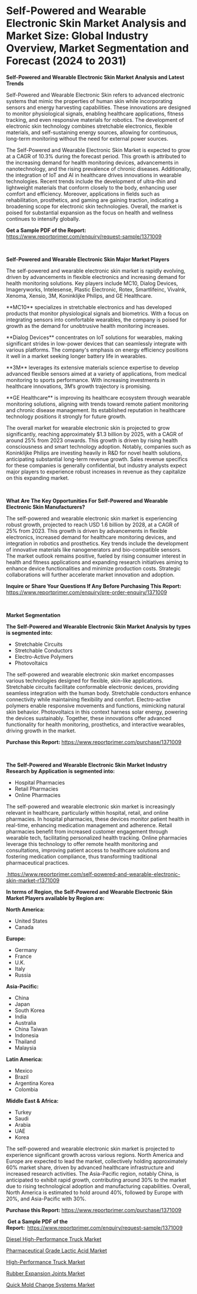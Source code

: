 <p><h1>Self-Powered and Wearable Electronic Skin Market Analysis and Market Size: Global Industry Overview, Market Segmentation and Forecast (2024 to 2031)</h1></p><p><strong>Self-Powered and Wearable Electronic Skin Market Analysis and Latest Trends</strong></p>
<p><p>Self-Powered and Wearable Electronic Skin refers to advanced electronic systems that mimic the properties of human skin while incorporating sensors and energy harvesting capabilities. These innovations are designed to monitor physiological signals, enabling healthcare applications, fitness tracking, and even responsive materials for robotics. The development of electronic skin technology combines stretchable electronics, flexible materials, and self-sustaining energy sources, allowing for continuous, long-term monitoring without the need for external power sources.</p><p>The Self-Powered and Wearable Electronic Skin Market is expected to grow at a CAGR of 10.3% during the forecast period. This growth is attributed to the increasing demand for health monitoring devices, advancements in nanotechnology, and the rising prevalence of chronic diseases. Additionally, the integration of IoT and AI in healthcare drives innovations in wearable technologies. Recent trends include the development of ultra-thin and lightweight materials that conform closely to the body, enhancing user comfort and efficiency. Moreover, applications in fields such as rehabilitation, prosthetics, and gaming are gaining traction, indicating a broadening scope for electronic skin technologies. Overall, the market is poised for substantial expansion as the focus on health and wellness continues to intensify globally.</p></p>
<p><strong>Get a Sample PDF of the Report:&nbsp;</strong> <a href="https://www.reportprimer.com/enquiry/request-sample/1371009">https://www.reportprimer.com/enquiry/request-sample/1371009</a></p>
<p>&nbsp;</p>
<p><strong>Self-Powered and Wearable Electronic Skin Major Market Players</strong></p>
<p><p>The self-powered and wearable electronic skin market is rapidly evolving, driven by advancements in flexible electronics and increasing demand for health monitoring solutions. Key players include MC10, Dialog Devices, Imageryworks, Intelesense, Plastic Electronic, Rotex, Smartlifeinc, Vivalnk, Xenoma, Xensio, 3M, Koninklijke Philips, and GE Healthcare. </p><p>**MC10** specializes in stretchable electronics and has developed products that monitor physiological signals and biometrics. With a focus on integrating sensors into comfortable wearables, the company is poised for growth as the demand for unobtrusive health monitoring increases.</p><p>**Dialog Devices** concentrates on IoT solutions for wearables, making significant strides in low-power devices that can seamlessly integrate with various platforms. The company's emphasis on energy efficiency positions it well in a market seeking longer battery life in wearables.</p><p>**3M** leverages its extensive materials science expertise to develop advanced flexible sensors aimed at a variety of applications, from medical monitoring to sports performance. With increasing investments in healthcare innovations, 3M’s growth trajectory is promising.</p><p>**GE Healthcare** is improving its healthcare ecosystem through wearable monitoring solutions, aligning with trends toward remote patient monitoring and chronic disease management. Its established reputation in healthcare technology positions it strongly for future growth.</p><p>The overall market for wearable electronic skin is projected to grow significantly, reaching approximately $1.3 billion by 2025, with a CAGR of around 25% from 2023 onwards. This growth is driven by rising health consciousness and smart technology adoption. Notably, companies such as Koninklijke Philips are investing heavily in R&D for novel health solutions, anticipating substantial long-term revenue growth. Sales revenue specifics for these companies is generally confidential, but industry analysts expect major players to experience robust increases in revenue as they capitalize on this expanding market.</p></p>
<p>&nbsp;</p>
<p><strong>What Are The Key Opportunities For Self-Powered and Wearable Electronic Skin Manufacturers?</strong></p>
<p><p>The self-powered and wearable electronic skin market is experiencing robust growth, projected to reach USD 1.6 billion by 2028, at a CAGR of 25% from 2023. This growth is driven by advancements in flexible electronics, increased demand for healthcare monitoring devices, and integration in robotics and prosthetics. Key trends include the development of innovative materials like nanogenerators and bio-compatible sensors. The market outlook remains positive, fueled by rising consumer interest in health and fitness applications and expanding research initiatives aiming to enhance device functionalities and minimize production costs. Strategic collaborations will further accelerate market innovation and adoption.</p></p>
<p><strong>Inquire or Share Your Questions If Any Before Purchasing This Report:</strong> <a href="https://www.reportprimer.com/enquiry/pre-order-enquiry/1371009">https://www.reportprimer.com/enquiry/pre-order-enquiry/1371009</a></p>
<p>&nbsp;</p>
<p><strong>Market Segmentation</strong></p>
<p><strong>The Self-Powered and Wearable Electronic Skin Market Analysis by types is segmented into:</strong></p>
<p><ul><li>Stretchable Circuits</li><li>Stretchable Conductors</li><li>Electro-Active Polymers</li><li>Photovoltaics</li></ul></p>
<p><p>The self-powered and wearable electronic skin market encompasses various technologies designed for flexible, skin-like applications. Stretchable circuits facilitate conformable electronic devices, providing seamless integration with the human body. Stretchable conductors enhance connectivity while maintaining flexibility and comfort. Electro-active polymers enable responsive movements and functions, mimicking natural skin behavior. Photovoltaics in this context harness solar energy, powering the devices sustainably. Together, these innovations offer advanced functionality for health monitoring, prosthetics, and interactive wearables, driving growth in the market.</p></p>
<p><strong>Purchase this Report:&nbsp;</strong><a href="https://www.reportprimer.com/purchase/1371009">https://www.reportprimer.com/purchase/1371009</a></p>
<p>&nbsp;</p>
<p><strong>The Self-Powered and Wearable Electronic Skin Market Industry Research by Application is segmented into:</strong></p>
<p><ul><li>Hospital Pharmacies</li><li>Retail Pharmacies</li><li>Online Pharmacies</li></ul></p>
<p><p>The self-powered and wearable electronic skin market is increasingly relevant in healthcare, particularly within hospital, retail, and online pharmacies. In hospital pharmacies, these devices monitor patient health in real-time, enhancing medication management and adherence. Retail pharmacies benefit from increased customer engagement through wearable tech, facilitating personalized health tracking. Online pharmacies leverage this technology to offer remote health monitoring and consultations, improving patient access to healthcare solutions and fostering medication compliance, thus transforming traditional pharmaceutical practices.</p></p>
<p><a href="https://www.reportprimer.com/self-powered-and-wearable-electronic-skin-market-r1371009">&nbsp;https://www.reportprimer.com/self-powered-and-wearable-electronic-skin-market-r1371009</a></p>
<p><strong>In terms of Region, the Self-Powered and Wearable Electronic Skin Market Players available by Region are:</strong></p>
<p>
    <p> <strong> North America: </strong>
        <ul>
            <li>United States</li>
            <li>Canada</li>
        </ul>
        </p> 
    <p> <strong> Europe: </strong>
        <ul>
            <li>Germany</li>
            <li>France</li>
            <li>U.K.</li>
            <li>Italy</li>
            <li>Russia</li>
        </ul>
        </p> 
    <p> <strong> Asia-Pacific: </strong>
        <ul>
            <li>China</li>
            <li>Japan</li>
            <li>South Korea</li>
            <li>India</li>
            <li>Australia</li>
            <li>China Taiwan</li>
            <li>Indonesia</li>
            <li>Thailand</li>
            <li>Malaysia</li>
        </ul>
        </p> 
    <p> <strong> Latin America: </strong>
        <ul>
            <li>Mexico</li>
            <li>Brazil</li>
            <li>Argentina Korea</li>
            <li>Colombia</li>
        </ul>
        </p> 
    <p> <strong> Middle East & Africa: </strong>
        <ul>
            <li>Turkey</li>
            <li>Saudi</li>
            <li>Arabia</li>
            <li>UAE</li>
            <li>Korea</li>
        </ul>
    </p>
    </p>
<p><p>The self-powered and wearable electronic skin market is projected to experience significant growth across various regions. North America and Europe are expected to lead the market, collectively holding approximately 60% market share, driven by advanced healthcare infrastructure and increased research activities. The Asia-Pacific region, notably China, is anticipated to exhibit rapid growth, contributing around 30% to the market due to rising technological adoption and manufacturing capabilities. Overall, North America is estimated to hold around 40%, followed by Europe with 20%, and Asia-Pacific with 30%.</p></p>
<p><strong>Purchase this Report: </strong><a href="https://www.reportprimer.com/purchase/1371009">https://www.reportprimer.com/purchase/1371009</a></p>
<p>&nbsp;<strong>Get a Sample PDF of the Report:&nbsp;&nbsp;</strong><a href="https://www.reportprimer.com/enquiry/request-sample/1371009">https://www.reportprimer.com/enquiry/request-sample/1371009</a></p>
<p><strong></strong></p>
<p><p><a href="https://medium.com/@katherinedavila89/a-comprehensive-look-at-product-type-automatic-transmission-semi-automatic-transmission-manual-82bd26ba11f3">Diesel High-Performance Truck Market</a></p><p><a href="https://issuu.com/reportprime-2/docs/pharmaceutical-grade-lactic-acid-ma_aeb2e0875bfe1d">Pharmaceutical Grade Lactic Acid Market</a></p><p><a href="https://medium.com/@katherinedavila89/high-performance-truck-market-forecast-global-market-trends-and-analysis-from-2024-to-2031-covered-96fc6135b55b">High-Performance Truck Market</a></p><p><a href="https://www.linkedin.com/pulse/what-growth-opportunities-challenges-rubber-expansion-joints-sbr0c">Rubber Expansion Joints Market</a></p><p><a href="https://www.linkedin.com/pulse/navigating-global-quick-mold-change-systems-market-from-trends-mpx4c">Quick Mold Change Systems Market</a></p></p>